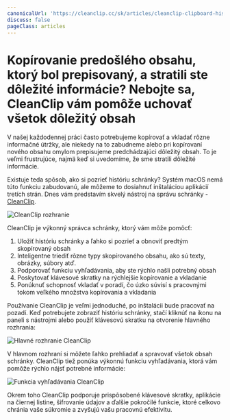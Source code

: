 ```yaml
---
canonicalUrl: 'https://cleanclip.cc/sk/articles/cleanclip-clipboard-history-manager'
discuss: false
pageClass: articles
---
```


# Kopírovanie predošlého obsahu, ktorý bol prepisovaný, a stratili ste dôležité informácie? Nebojte sa, CleanClip vám pomôže uchovať všetok dôležitý obsah

V našej každodennej práci často potrebujeme kopírovať a vkladať rôzne informačné útržky, ale niekedy na to zabudneme alebo pri kopírovaní nového obsahu omylom prepisujeme predchádzajúci dôležitý obsah. To je veľmi frustrujúce, najmä keď si uvedomíme, že sme stratili dôležité informácie.

Existuje teda spôsob, ako si pozrieť históriu schránky? Systém macOS nemá túto funkciu zabudovanú, ale môžeme to dosiahnuť inštaláciou aplikácií tretích strán. Dnes vám predstavím skvelý nástroj na správu schránky - [CleanClip](https://cleanclip.cc).

![CleanClip rozhranie](/images/blogs/theme.png)

CleanClip je výkonný správca schránky, ktorý vám môže pomôcť:

1. Uložiť históriu schránky a ľahko si pozrieť a obnoviť predtým skopírovaný obsah
2. Inteligentne triediť rôzne typy skopírovaného obsahu, ako sú texty, obrázky, súbory atď.
3. Podporovať funkciu vyhľadávania, aby ste rýchlo našli potrebný obsah  
4. Poskytovať klávesové skratky na rýchlejšie kopírovanie a vkladanie
5. Ponúknuť schopnosť vkladať v poradí, čo úzko súvisí s pracovnými tokom veľkého množstva kopírovania a vkladania

Používanie CleanClip je veľmi jednoduché, po inštalácii bude pracovať na pozadí. Keď potrebujete zobraziť históriu schránky, stačí kliknúť na ikonu na paneli s nástrojmi alebo použiť klávesovú skratku na otvorenie hlavného rozhrania:

![Hlavné rozhranie CleanClip](/images/blogs/quickmenu-shortcuts.png)

V hlavnom rozhraní si môžete ľahko prehliadať a spravovať všetok obsah schránky. CleanClip tiež ponúka výkonnú funkciu vyhľadávania, ktorá vám pomôže rýchlo nájsť potrebné informácie:

![Funkcia vyhľadávania CleanClip](/images/blogs/add-lists-with-background.png)

Okrem toho CleanClip podporuje prispôsobené klávesové skratky, aplikácie na čiernej listine, šifrovanie údajov a ďalšie pokročilé funkcie, ktoré celkovo chránia vaše súkromie a zvyšujú vašu pracovnú efektivitu.